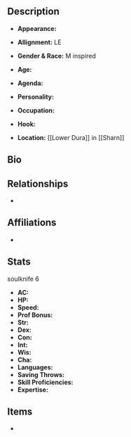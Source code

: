 ## Description
- **Appearance:** 

- **Allignment:** LE

- **Gender & Race:** M inspired

- **Age:** 

- **Agenda:** 

- **Personality:** 

- **Occupation:** 

- **Hook:** 

- **Location:** [[Lower Dura]] in [[Sharn]]

## Bio


## Relationships
- 

## Affiliations
- 

## Stats
soulknife 6
- **AC:** 
- **HP:** 
- **Speed:** 
- **Prof Bonus:** 
- **Str:** 
- **Dex:** 
- **Con:** 
- **Int:** 
- **Wis:** 
- **Cha:** 
- **Languages:** 
- **Saving Throws:** 
- **Skill Proficiencies:** 
- **Expertise:** 


## Items
- 
